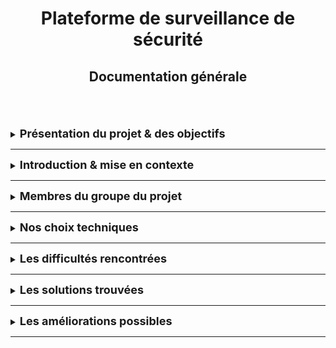 <div align="center"><h1>Plateforme de surveillance de sécurité </h1></div>
<div align="center"><h2>Documentation générale</h2></div>
<br>
<br>
<br>

<details>
<summary><strong><font size="+1">Présentation du projet & des objectifs</font></strong></summary>

### _Présentation_
Qu'est-ce que la surveillance de la sécurité ?<br>
Cela consiste à inspecter le trafic réseau et l'infrastructure informatique à la recherche de signes de problèmes de sécurité. Ces signes peuvent fournir aux équipes informatiques des informations précieuses sur la posture de cybersécurité de l'organisation.<br>
  * **_Exemple_** :  
    Les équipes de sécurité peuvent remarquer des modifications inhabituelles apportées aux politiques de contrôle d'accès. Cela peut entraîner des flux de trafic inattendus entre les systèmes sur site et les applications Web non reconnues. Cela peut permettre d'alerter rapidement en cas de cyberattaque active, ce qui donne aux équipes de sécurité suffisamment de temps pour mener des efforts de correction et empêcher la perte de données.

### _Objectif principal_
Notre objectif principal est d'installer une plateforme de surveillance de sécurité.<br>
A la volonté du client, cette plateforme sera basé sur le logiciel Security Onion.<br>

### _Objectif secondaire_
Notre objectif secondaire est de mettre en place des règles de détection intrusion sur le réseau du client.

### _Les livrables_
Ce projet est livré avec trois documentations :
<dl>
  <dt>README - Documentation Générale</dt>
  <dd>Ce document est une présentation générale de notre projet.</dd>
  <dt>INSTALL - Documentation pour les administrateurs</dt>
  <dd>Ce document est une présentation pour les administrateurs qui devront installés les machines serveurs & clientes.<br>
  Il est livré avec un FAQ.</dd>
  <dt>USER_GUIDE - Documentation pour les utilisateurs</dt>
  <dd>Ce document est une présentation pour les utilisateurs qui décrira comment utiliser le système.<br>
  Il est livré avec un FAQ</dd>
</dl>

</details>

<HR>

<details>
<summary><strong><font size="+1">Introduction & mise en contexte</font></strong></summary>
<br>

Dans un monde où les cybermenaces sont en constante évolution, les entreprises doivent renforcer leur posture de sécurité.  
**Security Onion** se positionne comme une solution robuste pour les organisations cherchant à améliorer leur détection d'intrusions et leur réponse aux incidents.  
Grace à ses capacités de collecte de données, de visualisation et d'analyse, elle permet aux équipes de sécurité d'identifier rapidement les anomalies et les comportements suspects au sein de leur réseau.  
<br>
<div align="center"><img src="https://github.com/WildCodeSchool/TSSR-BDX-0924-P1-G3/blob/main/Images/securitylogo.png" width="25%"/></div><br>

Les entreprises, *grans ou petites*, peuvent déployer Security Onion pour créer un environnement de sécurité proactive, où la surveillance continue et l'analyse approfondie des données leur permettent de réagir efficacement face aux cyberattaques.  
En intégrant cette solution dnas leur infrastructure, elles se dotent d'un outil puissant pour sécuriser leurs actifs numériques et protéger leurs informations sensibles.  
<br>

De plus, [Security Onion](https://docs.securityonion.net/en/2.4/about.html) est une plateforme gratuite et OpenSource conçue par des défenseurs pour des défenseurs.  
Elle comprend la visibilité du réseau, la visibilité de l'hôte, la détecttion d'intrusion avec la méthode **Honeypot**, la gestion des journaux et la gestion des cas.  
Doug Burks a lancé Secuiry Onion en tant que projet libre et ouvert en 2008 puis a fondé en 2014 : Security Onion Solutions.  

</details>

<HR>

<details>
<summary><strong><font size="+1">Membres du groupe du projet</font></strong></summary>

#### Le groupe est composé de :
  * Sybill GRIBONVAL
  * Hamza MALKI

##### Scrum Master
Un Scrum Master ficilite l'application du sprint et de ses tâches.

##### Product Owner
Un Product Owner est le porteur de la vision du client et fait en sorte que sa vision soit respecté.

##### Semaine 1

Membre | Rôles | Tâches  
--- | --- | ---
Sybill | Scrum Master | Recherche sur les plateformes de surveillance de sécurité. <br> Création des fichiers Markdown sur GitHub.
Hamza | Product Owner | Recherche sur le logiciel Security Onion. <br> Recherche sur le serveur Linux CentOS pour Security Onion.
  
##### Semaine 2

Membre | Rôles | Tâches  
--- | --- | ---
Sybill | Product Owner | Finaliser le dépôt GitHub. <br> Création de la présentation.
Hamza | Scrum Master | Recherche sur les règles de détection. <br> Installation de la machine virtuelle Security Onion.

</details>

<HR>

<details>
<summary><strong><font size="+1">Nos choix techniques</font></strong></summary>

### Machine cliente
Le client peut être soit sous Ubuntu soit sous Windows avec la configuration suivante :
  * Nom
  * Compte utilisateur
  * Mot de passe
  * Adresse IP Fixe
Le client a souhaité d'avoir ses machines clientes sous Ubuntu.
Pour plus de détail, allez au chapitre **Installation des postes clients** de la documentation pour les administrateurs.

### Machine serveur
Security Onion dispose de son propre système d'exploitation qui basé sur Linux CentOS.  
Lors de l'installation de Security Onion sur une machine virtuelle, nous choisirons l'option *Import* qui est la plus basique et la plus simple version de Security Onion à utiliser.  
Cependant, pour une utilisation approfondie, nous conseillons de prendre l'option *StandAlone* qui sera la plus simple à utiliser mais complète au niveaux de la configuration pour une production.  
Pour plus de détail, allez au chapitre **Configuration & installation** de la documentation pour les administrateurs.

</details>

<HR>

<details>
<summary><strong><font size="+1">Les difficultés rencontrées</font></strong></summary>
<br>

Ci-dessous, une liste des difficultés que nous avons rencontrés lors de ce projet :
  * Utilisation du Markdown pour structurer la documentation et l'implémenter
  * Appliquer la méthode agile SCRUM
  * En raison de la complexité du projet et de son objectif centré sur la recherche et la documentation. Nous 
    n'avons pas été en mesure de réaliser tous les tests techniques et approfondis nécessaires pour une utilisation 
    complète du logiciel Security Onion. Nous sommes donc amenés à privilégier une présentation qui met l'accent 
    sur les aspects théoriques plutôt que techniques. 
  * Du fait de la complexité du logiciel et qu'il propose un large spectre d'outils, la machine où sera installé 
    Security Onion devra être assez puissante.
    En conséquence, il faudra avoir un budget financier pour cette machine. Cependant le client a choisi Security 
    Onion car il est OpenSource & **gratuit**.
  * Pour poursuivre sur le large spectre d'outils que propose Security Onion, sans documentation ou tutoriel, il 
    est vite facile de se perdre entre les outils proposés.

  * L'installation présente un niveau de complexité élevé et demande une connaissance approfondie dans la mise en 
    place des logiciels, surtout en ce qui concerne les réseaux avant d'initialiser la configuration du système. 

</details>

<HR>

<details>
<summary><strong><font size="+1">Les solutions trouvées</font></strong></summary>
<br>

### La méthode agile Scrum
Pour nous aider à appliquer la méthode agile Scrum, nous avons utilisés l'outils Trello qui nous a permit d'optimiser la gestion des tâches et de la coordination au sein de l'équipe.  
Cela facilite le suivi de l'avancement du projet et favorise une collaboration harmonieuse de l'équipe.
<br>

### Documentation Security Onion
Dans le chapitres **Les difficultés rencontrées**, nous avons parlé de la complexité de Security Onion et de son large spectre d'outils qu'il peut proposer.<br>
En poursuivant nos recherches, nous avons trouvés un [dépôt](https://github.com/Security-Onion-Solutions/securityonion/tree/2.4/main) GitHub de Security Onion avec toute la documentation officielle.<br>
Cela nous a permis d'approfondir notre compréhension du sujet et d'améliorer notre présentation.

</details>

<HR>

<details>
<summary><strong><font size="+1">Les améliorations possibles</font></strong></summary>
<br>

### Généralités
Dans un secteur informatique en constante évolution, il est essentiel de se tenir informé des dernières mises à jours logicielles et de consulter la documentation officielle des outils tels que **Zeek**, **Suricata**, **Kibana** & **Elasticsearch**. Cela permet d'adopter rapidement les nouvelles fonctionnalités et d'optimiser l'expérience utilisateur.  
<br>

### Exemple
Encore aujourd'hui, nous trouvons des documentations et tutoriel sur Security Onion utilisant l'outils *TheHive*. Cependant, Security Onion n'utilise plus cet outils et l'a remplacé par *Cases*.  

### Conclusion
Cette vigilance face aux évolutions technologiques est indispensable pour garantir une sécurité renforcée et une efficacité optimale dans la gestion des systèmes d'information.


</details>
<HR>
